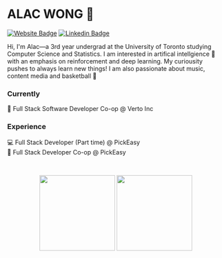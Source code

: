 # ALAC WONG 🌙 
[![Website Badge](https://img.shields.io/badge/-Website-black?style=flat&logo=github&logoColor=white&link=https://alacwong.com/)](https://alacwong.com)
[![Linkedin Badge](https://img.shields.io/badge/-LinkedIn-blue?style=flat&logo=Linkedin&logoColor=white&link=https://www.linkedin.com/in/alacwong/)](https://www.linkedin.com/in/alacwong/)

Hi, I'm Alac—a 3rd year undergrad at the University of Toronto studying Computer Science and Statistics. I am interested in artifical intellgience 🧠 with an emphasis on reinforcement and deep learning. My curiousity pushes to always learn new things! I am also passionate about music, content media and basketball 🏀 

### Currently
🏥 Full Stack Software Developer Co-op @ Verto Inc <br />

### Experience
💻 Full Stack Developer (Part time) @ PickEasy <br />
🥘 Full Stack Developer Co-op @ PickEasy <br />

<br>
<p align=center>
  <img height=175 align="center" src="https://github-readme-stats.vercel.app/api?username=alacwong&show_icons=true&theme=dracula">
  <img height=175 align="center" src="https://github-readme-stats.vercel.app/api/top-langs/?username=alacwong&langs_count=8&layout=compact" />
</p>
<br/>
